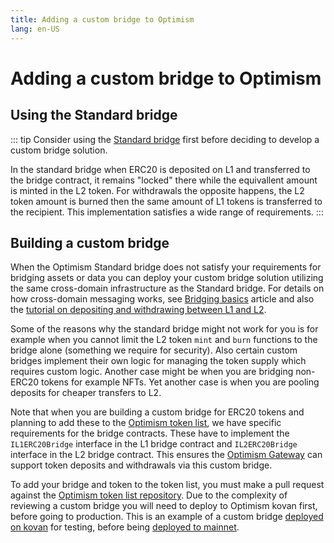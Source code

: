 ```yaml
---
title: Adding a custom bridge to Optimism
lang: en-US
---
```


# Adding a custom bridge to Optimism

## Using the Standard bridge
::: tip
Consider using the [Standard bridge](../developers/bridge/standard-bridge/) first before deciding to develop a custom bridge solution.

In the standard bridge when ERC20 is deposited on L1 and transferred to the bridge contract, it remains "locked" there while the equivallent amount is minted in the L2 token. For withdrawals the opposite happens, the L2 token amount is burned then the same amount of L1 tokens is transferred to the recipient.
This implementation satisfies a wide range of requirements.
:::

## Building a custom bridge
When the Optimism Standard bridge does not satisfy your requirements for bridging assets or data you can deploy your custom bridge solution utilizing the same cross-domain infrastructure as the Standard bridge. For details on how cross-domain messaging works, see [Bridging basics](../developers/bridge/basics/) article and also the [tutorial on depositing and withdrawing between L1 and L2](https://github.com/ethereum-optimism/optimism-tutorial/tree/main/l1-l2-deposit-withdrawal).

Some of the reasons why the standard bridge might not work for you is for example when you cannot limit the L2 token `mint` and `burn` functions to the bridge alone (something we require for security). Also certain custom bridges implement their own logic for managing the token supply which requires custom logic. Another case might be when you are bridging non-ERC20 tokens for example NFTs. Yet another case is when you are pooling deposits for cheaper transfers to L2.

Note that when you are building a custom bridge for ERC20 tokens and planning to add these to the [Optimism token list](../developers/bridge/standard-bridge/#the-optimism-token-list), we have specific requirements for the bridge contracts. These have to implement the `IL1ERC20Bridge` interface in the L1 bridge contract and `IL2ERC20Bridge` interface in the L2 bridge contract. This ensures the [Optimism Gateway](https://gateway.optimism.io) can support token deposits and withdrawals via this custom bridge.

To add your bridge and token to the token list, you must make a pull request against the [Optimism token list repository](https://github.com/ethereum-optimism/ethereum-optimism.github.io#adding-a-token-to-the-list). Due to the complexity of reviewing a custom bridge you will need to deploy to Optimism kovan first, before going to production. This is an example of a custom bridge [deployed on kovan](https://github.com/ethereum-optimism/ethereum-optimism.github.io/pull/46/files) for testing, before being [deployed to mainnet](https://github.com/ethereum-optimism/ethereum-optimism.github.io/pull/45/files).